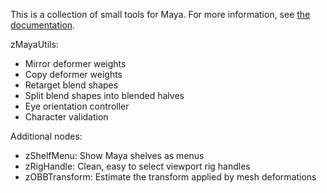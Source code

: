 This is a collection of small tools for Maya.  For more information, see [the documentation](https://zewt.github.io/zMayaTools/index.html).

zMayaUtils:

- Mirror deformer weights
- Copy deformer weights
- Retarget blend shapes
- Split blend shapes into blended halves
- Eye orientation controller
- Character validation

Additional nodes:

- zShelfMenu: Show Maya shelves as menus
- zRigHandle: Clean, easy to select viewport rig handles
- zOBBTransform: Estimate the transform applied by mesh deformations
